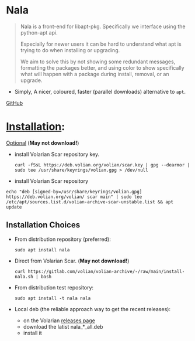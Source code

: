 # Nala

> Nala is a front-end for libapt-pkg. Specifically we interface using the python-apt api.
>
> Especially for newer users it can be hard to understand what apt is trying to do when installing or upgrading.
>
> We aim to solve this by not showing some redundant messages, formatting the packages better,
and using color to show specifically what will happen with a package during install, removal, or an upgrade.

- Simply, A nicer, coloured, faster (parallel downloads) alternative to `apt`.

[GitHub](https://github.com/volitank/nala)

# [Installation](https://gitlab.com/volian/nala/-/wikis/Installation):

[Optional](https://linuxcapable.com/how-to-install-nala-on-debian-linux/) (**May not download!**)
- install Volarian Scar repository key.
    ```shell
    curl -fSsL https://deb.volian.org/volian/scar.key | gpg --dearmor | sudo tee /usr/share/keyrings/volian.gpg > /dev/null
    ```
-  install Volarian Scar repository
```shell
echo "deb [signed-by=/usr/share/keyrings/volian.gpg] https://deb.volian.org/volian/ scar main" | sudo tee /etc/apt/sources.list.d/volian-archive-scar-unstable.list && apt update
```

## Installation Choices
- From distribution repository (preferred):
    ```shell
    sudo apt install nala
    ```

- Direct from Volarian Scar. (**May not download!**)
    ```shell
    curl https://gitlab.com/volian/volian-archive/-/raw/main/install-nala.sh | bash
    ```
  
- From distribution test repository:
    ```shell
    sudo apt install -t nala nala
    ```
- Local deb (the reliable approach way to get the recent releases):
  - on the Volarian [releases page](https://gitlab.com/volian/nala/-/releases)
  - download the latist nala_*_all.deb
  - install it

